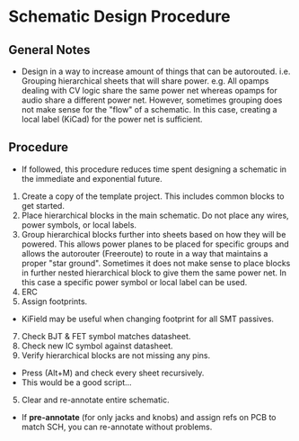 # Schematic Design Procedure
## General Notes
* Design in a way to increase amount of things that can be autorouted. i.e. Grouping hierarchical sheets that will share power. e.g. All opamps dealing with CV logic share the same power net whereas opamps for audio share a different power net. However, sometimes grouping does not make sense for the "flow" of a schematic. In this case, creating a local label (KiCad) for the power net is sufficient.

## Procedure
* If followed, this procedure reduces time spent designing a schematic in the immediate and exponential future.

1. Create a copy of the template project. This includes common blocks to get started.
1. Place hierarchical blocks in the main schematic. Do not place any wires, power symbols, or local labels.
2. Group hierarchical blocks further into sheets based on how they will be powered. This allows power planes to be placed for specific groups and allows the autorouter (Freeroute) to route in a way that maintains a proper "star ground". Sometimes it does not make sense to place blocks in further nested hierarchical block to give them the same power net. In this case a specific power symbol or local label can be used.
3. ERC
4. Assign footprints.
  * KiField may be useful when changing footprint for all SMT passives.
7. Check BJT & FET symbol matches datasheet.
6. Check new IC symbol against datasheet.
9. Verify hierarchical blocks are not missing any pins.
  - Press (Alt+M) and check every sheet recursively.
  - This would be a good script...
5. Clear and re-annotate entire schematic.
  - If __pre-annotate__ (for only jacks and knobs) and assign refs on PCB to match
    SCH, you can re-annotate without problems.

